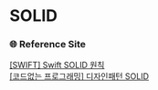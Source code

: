 # SOLID

### 🌐 Reference Site
[[SWIFT] Swift SOLID 원칙](https://dongminyoon.tistory.com/49)   
[[코드없는 프로그래밍] 디자인패턴 SOLID](https://youtube.com/playlist?list=PLDV-cCQnUlIZcWXE4PrxJx6U3qKfRTJcK)   